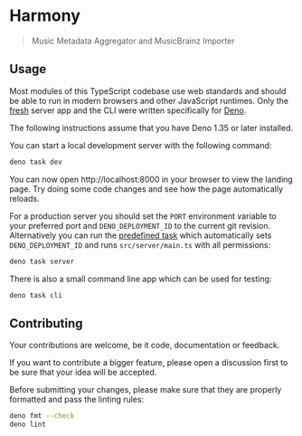 # Harmony

> Music Metadata Aggregator and MusicBrainz Importer

## Usage

Most modules of this TypeScript codebase use web standards and should be able to run in modern browsers and other JavaScript runtimes.
Only the [fresh] server app and the CLI were written specifically for [Deno].

The following instructions assume that you have Deno 1.35 or later installed.

You can start a local development server with the following command:

```sh
deno task dev
```

You can now open http://localhost:8000 in your browser to view the landing page.
Try doing some code changes and see how the page automatically reloads.

For a production server you should set the `PORT` environment variable to your preferred port and `DENO_DEPLOYMENT_ID` to the current git revision.
Alternatively you can run the [predefined task](deno.json) which automatically sets `DENO_DEPLOYMENT_ID` and runs `src/server/main.ts` with all permissions:

```sh
deno task server
```

There is also a small command line app which can be used for testing:

```sh
deno task cli
```

[Deno]: https://deno.com
[fresh]: https://fresh.deno.dev

## Contributing

Your contributions are welcome, be it code, documentation or feedback.

If you want to contribute a bigger feature, please open a discussion first to be sure that your idea will be accepted.

Before submitting your changes, please make sure that they are properly formatted and pass the linting rules:

```sh
deno fmt --check
deno lint
```
